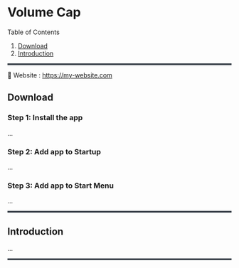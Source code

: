 # Volume Cap

Table of Contents
1. [Download](#download)
2. [Introduction](#introduction)

<hr style="height:4px; background-color:#3d444d; border:none;" />

🏡 Website : https://my-website.com

## Download

### Step 1: Install the app
...

### Step 2: Add app to Startup
...

### Step 3: Add app to Start Menu
...


<hr style="height:4px; background-color:#3d444d; border:none;" />

## Introduction
...

<hr style="height:4px; background-color:#3d444d; border:none;" />
